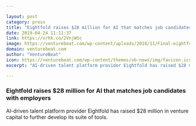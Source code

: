 ```yaml
---

layout: post
category: press
title: "Eightfold raises $28 million for AI that matches job candidates with employers"
date: 2019-04-24 11:11:37
link: https://vrhk.co/2VnjWSc
image: https://venturebeat.com/wp-content/uploads/2018/11/Final-eightfoldai-TIP-Platform.jpg?w=1200&strip=all
domain: venturebeat.com
author: "VentureBeat"
icon: https://venturebeat.com/wp-content/themes/vb-news/img/favicon.ico
excerpt: "AI-driven talent platform provider Eightfold has raised $28 million in venture capital to further develop its suite of tools."

---
```


### Eightfold raises $28 million for AI that matches job candidates with employers

AI-driven talent platform provider Eightfold has raised $28 million in venture capital to further develop its suite of tools.
